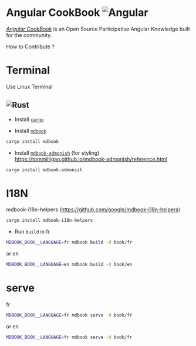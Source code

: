 Angular CookBook
![Angular](https://img.shields.io/badge/angular-%23DD0031.svg?style=for-the-badge&logo=angular&logoColor=white)
=============

[_Angular CookBook_]() is an Open Source Participative Angular Knowledge built for the community.


How to Contribute ? 

# Terminal 
Use Linux Terminal

![Rust](https://img.shields.io/badge/rust-%23000000.svg?style=for-the-badge&logo=rust&logoColor=white)
------------------------
* Install [`cargo`](https://doc.rust-lang.org/cargo/getting-started/installation.html)


* Install [`mdbook`](https://github.com/rust-lang/mdBook)

```sh
cargo install mdbook
```


* Install [`mdbook-admonish`](https://crates.io/crates/mdbook-admonish) (for styling)
https://tommilligan.github.io/mdbook-admonish/reference.html

```sh
cargo install mdbook-admonish

```

# I18N 
mdbook-i18n-helpers (https://github.com/google/mdbook-i18n-helpers)

```sh
cargo install mdbook-i18n-helpers

```


* Run `build` in fr 


```sh
MDBOOK_BOOK__LANGUAGE=fr mdbook build -d book/fr
```

or en 

```sh
MDBOOK_BOOK__LANGUAGE=en mdbook build -d book/en
```

# serve

fr

 ```sh
MDBOOK_BOOK__LANGUAGE=fr mdbook serve -d book/fr
```

or en 

```sh
MDBOOK_BOOK__LANGUAGE=fr mdbook serve -d book/fr
```


